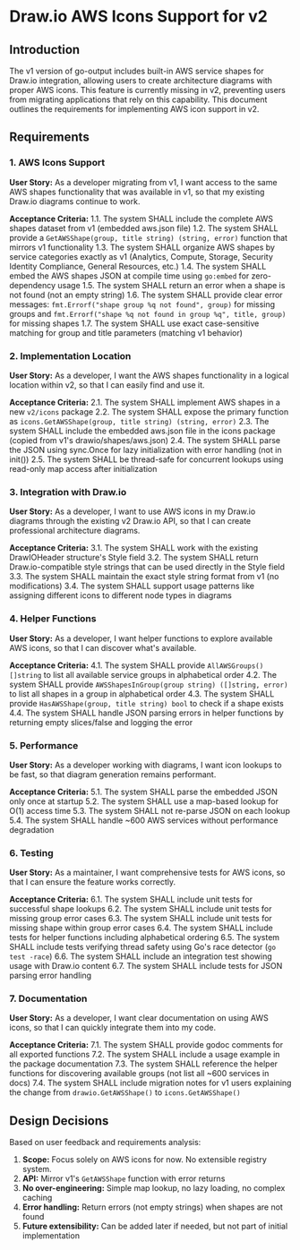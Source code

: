 # Draw.io AWS Icons Support for v2

## Introduction

The v1 version of go-output includes built-in AWS service shapes for Draw.io integration, allowing users to create architecture diagrams with proper AWS icons. This feature is currently missing in v2, preventing users from migrating applications that rely on this capability. This document outlines the requirements for implementing AWS icon support in v2.

## Requirements

### 1. AWS Icons Support

**User Story:** As a developer migrating from v1, I want access to the same AWS shapes functionality that was available in v1, so that my existing Draw.io diagrams continue to work.

**Acceptance Criteria:**
1.1. The system SHALL include the complete AWS shapes dataset from v1 (embedded aws.json file)
1.2. The system SHALL provide a `GetAWSShape(group, title string) (string, error)` function that mirrors v1 functionality
1.3. The system SHALL organize AWS shapes by service categories exactly as v1 (Analytics, Compute, Storage, Security Identity Compliance, General Resources, etc.)
1.4. The system SHALL embed the AWS shapes JSON at compile time using `go:embed` for zero-dependency usage
1.5. The system SHALL return an error when a shape is not found (not an empty string)
1.6. The system SHALL provide clear error messages: `fmt.Errorf("shape group %q not found", group)` for missing groups and `fmt.Errorf("shape %q not found in group %q", title, group)` for missing shapes
1.7. The system SHALL use exact case-sensitive matching for group and title parameters (matching v1 behavior)

### 2. Implementation Location

**User Story:** As a developer, I want the AWS shapes functionality in a logical location within v2, so that I can easily find and use it.

**Acceptance Criteria:**
2.1. The system SHALL implement AWS shapes in a new `v2/icons` package
2.2. The system SHALL expose the primary function as `icons.GetAWSShape(group, title string) (string, error)`
2.3. The system SHALL include the embedded aws.json file in the icons package (copied from v1's drawio/shapes/aws.json)
2.4. The system SHALL parse the JSON using sync.Once for lazy initialization with error handling (not in init())
2.5. The system SHALL be thread-safe for concurrent lookups using read-only map access after initialization

### 3. Integration with Draw.io

**User Story:** As a developer, I want to use AWS icons in my Draw.io diagrams through the existing v2 Draw.io API, so that I can create professional architecture diagrams.

**Acceptance Criteria:**
3.1. The system SHALL work with the existing DrawIOHeader structure's Style field
3.2. The system SHALL return Draw.io-compatible style strings that can be used directly in the Style field
3.3. The system SHALL maintain the exact style string format from v1 (no modifications)
3.4. The system SHALL support usage patterns like assigning different icons to different node types in diagrams

### 4. Helper Functions

**User Story:** As a developer, I want helper functions to explore available AWS icons, so that I can discover what's available.

**Acceptance Criteria:**
4.1. The system SHALL provide `AllAWSGroups() []string` to list all available service groups in alphabetical order
4.2. The system SHALL provide `AWSShapesInGroup(group string) ([]string, error)` to list all shapes in a group in alphabetical order
4.3. The system SHALL provide `HasAWSShape(group, title string) bool` to check if a shape exists
4.4. The system SHALL handle JSON parsing errors in helper functions by returning empty slices/false and logging the error

### 5. Performance

**User Story:** As a developer working with diagrams, I want icon lookups to be fast, so that diagram generation remains performant.

**Acceptance Criteria:**
5.1. The system SHALL parse the embedded JSON only once at startup
5.2. The system SHALL use a map-based lookup for O(1) access time
5.3. The system SHALL not re-parse JSON on each lookup
5.4. The system SHALL handle ~600 AWS services without performance degradation

### 6. Testing

**User Story:** As a maintainer, I want comprehensive tests for AWS icons, so that I can ensure the feature works correctly.

**Acceptance Criteria:**
6.1. The system SHALL include unit tests for successful shape lookups
6.2. The system SHALL include unit tests for missing group error cases
6.3. The system SHALL include unit tests for missing shape within group error cases
6.4. The system SHALL include tests for helper functions including alphabetical ordering
6.5. The system SHALL include tests verifying thread safety using Go's race detector (`go test -race`)
6.6. The system SHALL include an integration test showing usage with Draw.io content
6.7. The system SHALL include tests for JSON parsing error handling

### 7. Documentation

**User Story:** As a developer, I want clear documentation on using AWS icons, so that I can quickly integrate them into my code.

**Acceptance Criteria:**
7.1. The system SHALL provide godoc comments for all exported functions
7.2. The system SHALL include a usage example in the package documentation
7.3. The system SHALL reference the helper functions for discovering available groups (not list all ~600 services in docs)
7.4. The system SHALL include migration notes for v1 users explaining the change from `drawio.GetAWSShape()` to `icons.GetAWSShape()`

## Design Decisions

Based on user feedback and requirements analysis:

1. **Scope:** Focus solely on AWS icons for now. No extensible registry system.
2. **API:** Mirror v1's `GetAWSShape` function with error returns
3. **No over-engineering:** Simple map lookup, no lazy loading, no complex caching
4. **Error handling:** Return errors (not empty strings) when shapes are not found
5. **Future extensibility:** Can be added later if needed, but not part of initial implementation